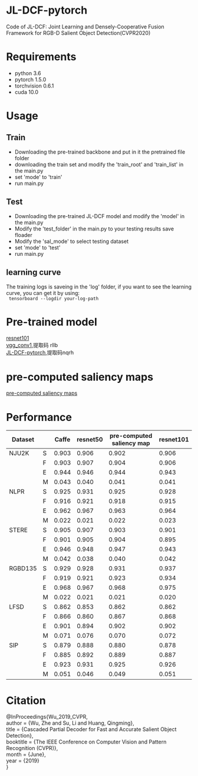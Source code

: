 # JL-DCF-pytorch

Code of JL-DCF: Joint Learning and Densely-Cooperative Fusion Framework for RGB-D Salient Object Detection(CVPR2020)
# Requirements
* python 3.6 <br>
* pytorch 1.5.0 <br>
* torchvision 0.6.1 <br>
* cuda 10.0
# Usage
## Train 
* Downloading the pre-trained backbone and put in it the pretrained file folder
* downloading the train set and modify the 'train_root' and 'train_list' in the main.py
* set 'mode' to 'train'
* run main.py
## Test 
* Downloading the pre-trained JL-DCF model and modify the 'model' in the main.py
* Modify the 'test_folder' in the main.py to your testing results save floader
* Modify the 'sal_mode' to select testing dataset
* set 'mode' to 'test'
* run main.py
## learning curve
The training logs is saveing in the 'log' folder, if you want to see the learning curve, you can get it by using:<br>
` tensorboard --logdir your-log-path`
# Pre-trained model
[resnet101](https://download.pytorch.org/models/resnet101-5d3b4d8f.pth)<br>
[vgg_conv1](https://pan.baidu.com/s/1CJyNALzPIAiHrDSMcRO2yA),提取码 rllb<br>
[JL-DCF-pytorch](https://pan.baidu.com/s/1EZQZBKzSbZjNdJluKsRd9g),提取码nqrh<br>
# pre-computed saliency maps
[pre-computed saliency maps](https://baidu.com)
# Performance

| Dataset |      | Caffe | resnet50 | pre-computed saliency map | resnet101 |
| ------- | ---- | ----- | -------- | ------------------------- | --------- |
| NJU2K   | S    | 0.903 | 0.906    | 0.902                     | 0.906     |
|         | F    | 0.903 | 0.907    | 0.904                     | 0.906     |
|         | E    | 0.944 | 0.946    | 0.944                     | 0.943     |
|         | M    | 0.043 | 0.040    | 0.041                     | 0.041     |
| NLPR    | S    | 0.925 | 0.931    | 0.925                     | 0.928     |
|         | F    | 0.916 | 0.921    | 0.918                     | 0.915     |
|         | E    | 0.962 | 0.967    | 0.963                     | 0.964     |
|         | M    | 0.022 | 0.021    | 0.022                     | 0.023     |
| STERE   | S    | 0.905 | 0.907    | 0.903                     | 0.901     |
|         | F    | 0.901 | 0.905    | 0.904                     | 0.895     |
|         | E    | 0.946 | 0.948    | 0.947                     | 0.943     |
|         | M    | 0.042 | 0.038    | 0.040                     | 0.042     |
| RGBD135 | S    | 0.929 | 0.928    | 0.931                     | 0.937     |
|         | F    | 0.919 | 0.921    | 0.923                     | 0.934     |
|         | E    | 0.968 | 0.967    | 0.968                     | 0.975     |
|         | M    | 0.022 | 0.021    | 0.021                     | 0.020     |
| LFSD    | S    | 0.862 | 0.853    | 0.862                     | 0.862     |
|         | F    | 0.866 | 0.860    | 0.867                     | 0.868     |
|         | E    | 0.901 | 0.894    | 0.902                     | 0.902     |
|         | M    | 0.071 | 0.076    | 0.070                     | 0.072     |
| SIP     | S    | 0.879 | 0.888    | 0.880                     | 0.878     |
|         | F    | 0.885 | 0.892    | 0.889                     | 0.887     |
|         | E    | 0.923 | 0.931    | 0.925                     | 0.926     |
|         | M    | 0.051 | 0.046    | 0.049                     | 0.051     |

# Citation
@InProceedings{Wu_2019_CVPR,<br>
author = {Wu, Zhe and Su, Li and Huang, Qingming},<br>
title = {Cascaded Partial Decoder for Fast and Accurate Salient Object Detection},<br>
booktitle = {The IEEE Conference on Computer Vision and Pattern Recognition (CVPR)},<br>
month = {June},<br>
year = {2019}<br>
}
